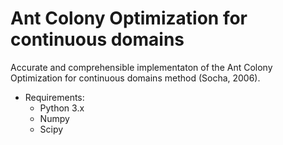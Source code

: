 # Ant Colony Optimization for continuous domains

Accurate and comprehensible implementaton of the Ant Colony Optimization for continuous domains method (Socha, 2006).

- Requirements:
  - Python 3.x
  - Numpy
  - Scipy
